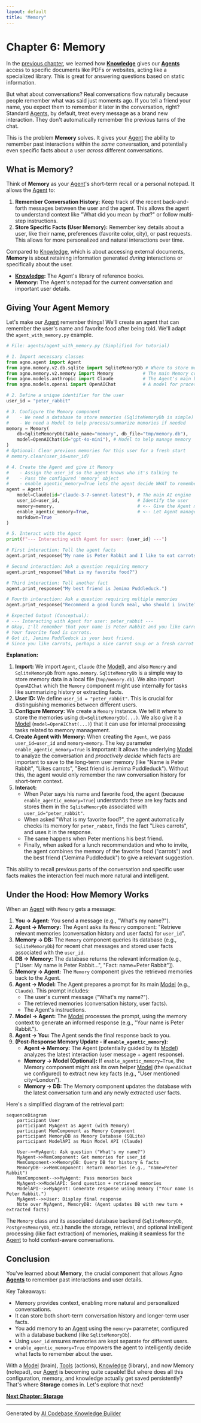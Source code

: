 ```yaml
---
layout: default
title: "Memory"
---
```


# Chapter 6: Memory

In the [previous chapter](05_knowledge_.md), we learned how **[Knowledge](05_knowledge_.md)** gives our **[Agents](02_agent_.md)** access to specific documents like PDFs or websites, acting like a specialized library. This is great for answering questions based on static information.

But what about conversations? Real conversations flow naturally because people remember what was said just moments ago. If you tell a friend your name, you expect them to remember it later in the conversation, right? Standard [Agents](02_agent_.md), by default, treat every message as a brand new interaction. They don't automatically remember the previous turns of the chat.

This is the problem **Memory** solves. It gives your [Agent](02_agent_.md) the ability to remember past interactions within the _same_ conversation, and potentially even specific facts about a user _across_ different conversations.

## What is Memory?

Think of **Memory** as your [Agent](02_agent_.md)'s short-term recall or a personal notepad. It allows the [Agent](02_agent_.md) to:

1.  **Remember Conversation History:** Keep track of the recent back-and-forth messages between the user and the agent. This allows the agent to understand context like "What did you mean by _that_?" or follow multi-step instructions.
2.  **Store Specific Facts (User Memory):** Remember key details about a user, like their name, preferences (favorite color, city), or past requests. This allows for more personalized and natural interactions over time.

Compared to [Knowledge](05_knowledge_.md), which is about accessing external documents, **Memory** is about retaining information generated _during_ interactions or specifically about the user.

- **[Knowledge](05_knowledge_.md):** The Agent's library of reference books.
- **Memory:** The Agent's notepad for the current conversation and important user details.

## Giving Your Agent Memory

Let's make our [Agent](02_agent_.md) remember things! We'll create an agent that can remember the user's name and favorite food after being told. We'll adapt the `agent_with_memory.py` example.

```python
# File: agents/agent_with_memory.py (Simplified for tutorial)

# 1. Import necessary classes
from agno.agent import Agent
from agno.memory.v2.db.sqlite import SqliteMemoryDb # Where to store memories
from agno.memory.v2.memory import Memory           # The main Memory component
from agno.models.anthropic import Claude           # The Agent's main brain
from agno.models.openai import OpenAIChat          # A model for processing memories

# 2. Define a unique identifier for the user
user_id = "peter_rabbit"

# 3. Configure the Memory component
#    - We need a database to store memories (SqliteMemoryDb is simple)
#    - We need a Model to help process/summarize memories if needed
memory = Memory(
    db=SqliteMemoryDb(table_name="memory", db_file="tmp/memory.db"),
    model=OpenAIChat(id="gpt-4o-mini"), # Model to help manage memory
)
# Optional: Clear previous memories for this user for a fresh start
# memory.clear(user_id=user_id)

# 4. Create the Agent and give it Memory
#    - Assign the user_id so the agent knows who it's talking to
#    - Pass the configured 'memory' object
#    - enable_agentic_memory=True lets the agent decide WHAT to remember
agent = Agent(
    model=Claude(id="claude-3-7-sonnet-latest"), # The main AI engine
    user_id=user_id,                             # Identify the user
    memory=memory,                               # <-- Give the Agent memory!
    enable_agentic_memory=True,                  # <-- Let Agent manage memory
    markdown=True
)

# 5. Interact with the Agent
print(f"--- Interacting with Agent for user: {user_id} ---")

# First interaction: Tell the agent facts
agent.print_response("My name is Peter Rabbit and I like to eat carrots.")

# Second interaction: Ask a question requiring memory
agent.print_response("What is my favorite food?")

# Third interaction: Tell another fact
agent.print_response("My best friend is Jemima Puddleduck.")

# Fourth interaction: Ask a question requiring multiple memories
agent.print_response("Recommend a good lunch meal, who should i invite?")

# Expected Output (Conceptual):
# --- Interacting with Agent for user: peter_rabbit ---
# Okay, I'll remember that your name is Peter Rabbit and you like carrots.
# Your favorite food is carrots.
# Got it, Jemima Puddleduck is your best friend.
# Since you like carrots, perhaps a nice carrot soup or a fresh carrot salad? You could invite your best friend, Jemima Puddleduck!
```

**Explanation:**

1.  **Import:** We import `Agent`, `Claude` (the [Model](01_model_.md)), and also `Memory` and `SqliteMemoryDb` from `agno.memory`. `SqliteMemoryDb` is a simple way to store memory data in a local file (`tmp/memory.db`). We also import `OpenAIChat` which the `Memory` component might use internally for tasks like summarizing history or extracting facts.
2.  **User ID:** We define `user_id = "peter_rabbit"`. This is crucial for distinguishing memories between different users.
3.  **Configure Memory:** We create a `Memory` instance. We tell it _where_ to store the memories using `db=SqliteMemoryDb(...)`. We also give it a [Model](01_model_.md) (`model=OpenAIChat(...)`) that it can use for internal processing tasks related to memory management.
4.  **Create Agent with Memory:** When creating the `Agent`, we pass `user_id=user_id` and `memory=memory`. The key parameter `enable_agentic_memory=True` is important: it allows the underlying [Model](01_model_.md) to analyze the conversation and _proactively decide_ which facts are important to save to the long-term user memory (like "Name is Peter Rabbit", "Likes carrots", "Best friend is Jemima Puddleduck"). Without this, the agent would only remember the raw conversation history for short-term context.
5.  **Interact:**
    - When Peter says his name and favorite food, the agent (because `enable_agentic_memory=True`) understands these are key facts and stores them in the `SqliteMemoryDb` associated with `user_id="peter_rabbit"`.
    - When asked "What is my favorite food?", the agent automatically checks its memory for `peter_rabbit`, finds the fact "Likes carrots", and uses it in the response.
    - The same happens when Peter mentions his best friend.
    - Finally, when asked for a lunch recommendation and who to invite, the agent combines the memory of the favorite food ("carrots") and the best friend ("Jemima Puddleduck") to give a relevant suggestion.

This ability to recall previous parts of the conversation and specific user facts makes the interaction feel much more natural and intelligent.

## Under the Hood: How Memory Works

When an [Agent](02_agent_.md) with `Memory` gets a message:

1.  **You -> Agent:** You send a message (e.g., "What's my name?").
2.  **Agent -> Memory:** The Agent asks its `Memory` component: "Retrieve relevant memories (conversation history and user facts) for `user_id`".
3.  **Memory -> DB:** The `Memory` component queries its database (e.g., `SqliteMemoryDb`) for recent chat messages and stored user facts associated with the `user_id`.
4.  **DB -> Memory:** The database returns the relevant information (e.g., ["User: My name is Peter Rabbit...", "Fact: name=Peter Rabbit"]).
5.  **Memory -> Agent:** The `Memory` component gives the retrieved memories back to the Agent.
6.  **Agent -> Model:** The Agent prepares a prompt for its main [Model](01_model_.md) (e.g., `Claude`). This prompt includes:
    - The user's current message ("What's my name?").
    - The retrieved memories (conversation history, user facts).
    - The Agent's instructions.
7.  **Model -> Agent:** The [Model](01_model_.md) processes the prompt, using the memory context to generate an informed response (e.g., "Your name is Peter Rabbit.").
8.  **Agent -> You:** The Agent sends the final response back to you.
9.  **(Post-Response Memory Update - if `enable_agentic_memory`):**
    - **Agent -> Memory:** The Agent (potentially guided by its [Model](01_model_.md)) analyzes the latest interaction (user message + agent response).
    - **Memory -> Model (Optional):** If `enable_agentic_memory=True`, the Memory component might ask its own helper [Model](01_model_.md) (the `OpenAIChat` we configured) to extract new key facts (e.g., "User mentioned city=London").
    - **Memory -> DB:** The Memory component updates the database with the latest conversation turn and any newly extracted user facts.

Here's a simplified diagram of the retrieval part:

```mermaid
sequenceDiagram
    participant User
    participant MyAgent as Agent (with Memory)
    participant MemComponent as Memory Component
    participant MemoryDB as Memory Database (SQLite)
    participant ModelAPI as Main Model API (Claude)

    User->>MyAgent: Ask question ("What's my name?")
    MyAgent->>MemComponent: Get memories for user_id
    MemComponent->>MemoryDB: Query DB for history & facts
    MemoryDB-->>MemComponent: Return memories (e.g., "name=Peter Rabbit")
    MemComponent-->>MyAgent: Pass memories back
    MyAgent->>ModelAPI: Send question + retrieved memories
    ModelAPI-->>MyAgent: Generate response using memory ("Your name is Peter Rabbit.")
    MyAgent-->>User: Display final response
    Note over MyAgent, MemoryDB: (Agent updates DB with new turn + extracted facts)
```

The `Memory` class and its associated database backend (`SqliteMemoryDb`, `PostgresMemoryDb`, etc.) handle the storage, retrieval, and optional intelligent processing (like fact extraction) of memories, making it seamless for the [Agent](02_agent_.md) to hold context-aware conversations.

## Conclusion

You've learned about **Memory**, the crucial component that allows Agno **[Agents](02_agent_.md)** to remember past interactions and user details.

Key Takeaways:

- Memory provides context, enabling more natural and personalized conversations.
- It can store both short-term conversation history and longer-term user facts.
- You add memory to an [Agent](02_agent_.md) using the `memory=` parameter, configured with a database backend (like `SqliteMemoryDb`).
- Using `user_id` ensures memories are kept separate for different users.
- `enable_agentic_memory=True` empowers the agent to intelligently decide what facts to remember about the user.

With a [Model](01_model_.md) (brain), [Tools](03_tools_.md) (actions), [Knowledge](05_knowledge_.md) (library), and now Memory (notepad), our [Agent](02_agent_.md) is becoming quite capable! But where does all this configuration, memory, and knowledge actually get saved persistently? That's where **Storage** comes in. Let's explore that next!

**[Next Chapter: Storage](07_storage_.md)**

---

Generated by [AI Codebase Knowledge Builder](https://github.com/The-Pocket/Tutorial-Codebase-Knowledge)
